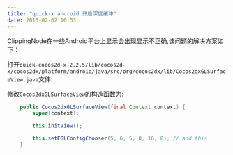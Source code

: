 ```yaml
---
title: "quick-x android 开启深度缓冲"
date: 2015-02-02 10:33
---
```


ClippingNode在一些Android平台上显示会出现显示不正确,该问题的解决方案如下：

打开`quick-cocos2d-x-2.2.5/lib/cocos2d-x/cocos2dx/platform/android/java/src/org/cocos2dx/lib/Cocos2dxGLSurfaceView.java`文件:


修改`Cocos2dxGLSurfaceView`的构造函数为:

```java
	public Cocos2dxGLSurfaceView(final Context context) {
		super(context);

		this.initView();

		this.setEGLConfigChooser(5, 6, 5, 0, 16, 8); // add this
	}
```